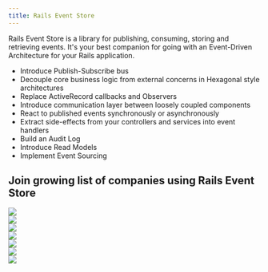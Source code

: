 ```yaml
---
title: Rails Event Store
---
```


<p class="mb-6 mt-12 text-lg sm:text-2xl leading-normal">
    Rails Event Store is a library for publishing, consuming, storing and retrieving events. It's&nbspyour best companion for going with an Event-Driven Architecture for your Rails application.
</p>

<ul class="mt-6 mb-6 flex flex-wrap -mr-4">
    <li class="flex items-stretch h-48 md:w-1/3 w-full my-2 pr-4 text-xl">
        <div class="bg-gray-100 rounded justify-center flex-grow flex items-center px-4 py-4 font-bold text-gray-500 text-center">
            Introduce Publish-Subscribe bus
        </div>
    </li>
    <li class="flex items-stretch h-48 md:w-1/3 w-full my-2 pr-4 text-xl">
        <div class="bg-gray-100 rounded justify-center flex-grow flex items-center px-4 py-4 font-bold text-gray-500 text-center">
            Decouple core business logic from external concerns in Hexagonal style architectures
        </div>
    </li>
    <li class="flex items-stretch h-48 md:w-1/3 w-full my-2 pr-4 text-xl">
        <div class="bg-gray-100 rounded justify-center flex-grow flex items-center px-4 py-4 font-bold text-gray-500 text-center">
            Replace ActiveRecord callbacks and Observers
        </div>
    </li>
    <li class="flex items-stretch h-48 md:w-1/3 w-full my-2 pr-4 text-xl">
        <div class="bg-gray-100 rounded justify-center flex-grow flex items-center px-4 py-4 font-bold text-gray-500 text-center">
            Introduce communication layer between loosely coupled components
        </div>
    </li>
    <li class="flex items-stretch h-48 md:w-1/3 w-full my-2 pr-4 text-xl">
        <div class="bg-gray-100 rounded justify-center flex-grow flex items-center px-4 py-4 font-bold text-gray-500 text-center">
            React to published events synchronously or asynchronously
        </div>
    </li>
    <li class="flex items-stretch h-48 md:w-1/3 w-full my-2 pr-4 text-xl">
        <div class="bg-gray-100 rounded justify-center flex-grow flex items-center px-4 py-4 font-bold text-gray-500 text-center">
            Extract side-effects from your controllers and services into event handlers
        </div>
    </li>
    <li class="flex items-stretch h-48 md:w-1/3 w-full my-2 pr-4 text-xl">
        <div class="bg-gray-100 rounded justify-center flex-grow flex items-center px-4 py-4 font-bold text-gray-500 text-center">
            Build an Audit Log
        </div>
    </li>
    <li class="flex items-stretch h-48 md:w-1/3 w-full my-2 pr-4 text-xl">
        <div class="bg-gray-100 rounded justify-center flex-grow flex items-center px-4 py-4 font-bold text-gray-500 text-center">
            Introduce Read Models
        </div>
    </li>
    <li class="flex items-stretch h-48 md:w-1/3 w-full my-2 pr-4 text-xl">
        <div class="bg-gray-100 rounded justify-center flex-grow flex items-center px-4 py-4 font-bold text-gray-500 text-center">
            Implement Event Sourcing
        </div>
    </li>
</ul>

<h2 class="font-bold mt-24 mb-12 -mr-6">Join growing list of companies using Rails Event Store</h2>
<div class="flex flex-wrap mb-32 -mr-4">
    <div class="flex items-stretch h-48 md:w-1/4 w-1/2 my-2 pr-4 text-xl">
        <div class="bg-gray-100 rounded justify-center flex-grow flex items-center px-4 py-4 font-bold text-gray-500 text-center">
            <a class="bg-none" href="https://billetto.co.uk">
                <img class="w-full" src="/images/billetto_logo.svg" />
            </a>
        </div>
    </div>
    <div class="flex items-stretch h-48 md:w-1/4 w-1/2 my-2 pr-4 text-xl">
        <div class="bg-gray-100 rounded justify-center flex-grow flex items-center px-4 py-4 font-bold text-gray-500 text-center">
            <a class="bg-none" href="https://zencargo.com">
                <img class="w-full" src="/images/zencargo_logo.png" />
            </a>
        </div>
    </div>
    <div class="flex items-stretch h-48 md:w-1/4 w-1/2 my-2 pr-4 text-xl">
        <div class="bg-gray-100 rounded justify-center flex-grow flex items-center px-4 py-4 font-bold text-gray-500 text-center">
            <a class="bg-none" href="https://acatus.com">
                <img class="w-full" src="/images/acatus_logo.svg" />
            </a>
        </div>
    </div>
    <div class="flex items-stretch h-48 md:w-1/4 w-1/2 my-2 pr-4 text-xl">
        <div class="bg-gray-100 rounded justify-center flex-grow flex items-center px-4 py-4 font-bold text-gray-500 text-center">
            <a class="bg-none" href="https://assist-software.net">
                <img class="w-full" src="/images/assist_logo.png" />
            </a>
        </div>
    </div>
    <div class="flex items-stretch h-48 md:w-1/4 w-1/2 my-2 pr-4 text-xl">
        <div class="bg-gray-100 rounded justify-center flex-grow flex items-center px-4 py-4 font-bold text-gray-500 text-center">
            <a class="bg-none" href="https://gat.engineering">
                <img class="w-full" src="/images/gat-logo.svg" />
            </a>
        </div>
    </div>
    <div class="flex items-stretch h-48 md:w-1/4 w-1/2 my-2 pr-4 text-xl">
        <div class="bg-gray-100 rounded justify-center flex-grow flex items-center px-4 py-4 font-bold text-gray-500 text-center">
            <a class="bg-none" href="https://www.monterail.com">
                <img class="w-full" src="/images/monterail.svg" />
            </a>
        </div>
    </div>
    <div class="flex items-stretch h-48 md:w-1/4 w-1/2 my-2 pr-4 text-xl">
        <div class="bg-gray-100 rounded justify-center flex-grow flex items-center px-4 py-4 font-bold text-gray-500 text-center">
            <a class="bg-none" href="https://www.trezy.io">
                <img class="w-full" src="/images/trezy.svg" />
            </a>
        </div>
    </div>
</div>
